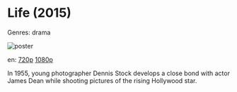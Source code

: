 # Life (2015)

Genres: drama

![poster](http://image.tmdb.org/t/p/w500/7nsOhiu4LdncxCxP1lOlgpm3ke5.jpg)

en:
  [720p](magnet:?xt=urn:btih:FCD0E4E2455203C7AD100A9BFCC9D4A52028ADD8&tr=udp://glotorrents.pw:6969/announce&tr=udp://tracker.opentrackr.org:1337/announce&tr=udp://torrent.gresille.org:80/announce&tr=udp://tracker.openbittorrent.com:80&tr=udp://tracker.coppersurfer.tk:6969&tr=udp://tracker.leechers-paradise.org:6969&tr=udp://p4p.arenabg.ch:1337&tr=udp://tracker.internetwarriors.net:1337)
  [1080p](magnet:?xt=urn:btih:D410CD9245AD33F8E6F385866193ECD60CB699F9&tr=udp://glotorrents.pw:6969/announce&tr=udp://tracker.opentrackr.org:1337/announce&tr=udp://torrent.gresille.org:80/announce&tr=udp://tracker.openbittorrent.com:80&tr=udp://tracker.coppersurfer.tk:6969&tr=udp://tracker.leechers-paradise.org:6969&tr=udp://p4p.arenabg.ch:1337&tr=udp://tracker.internetwarriors.net:1337)
  


In 1955, young photographer Dennis Stock develops a close bond with actor James Dean while shooting pictures of the rising Hollywood star.